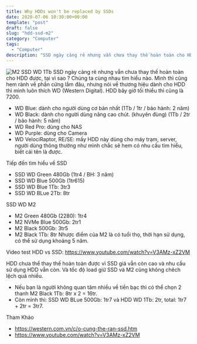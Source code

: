 ```yaml
---
title: Why HDDs won't be replaced by SSDs
date: 2020-07-06 10:30:00+00:00
template: "post"
draft: false
slug: "hdd-ssd-m2"
category: "Computer"
tags:
  - "Computer"
description: "SSD ngày càng rẻ nhưng vẫn chưa thay thế hoàn toàn cho HDD được, tại vì sao ?"
---
```

![](/media/m2-ssd-1tb-font.jpg "M2 SSD WD 1Tb") 
SSD ngày càng rẻ nhưng vẫn chưa thay thế hoàn toàn cho HDD được, tại vì sao ? Chúng ta cùng nhau tìm hiểu nào.
Mình thì cũng hem rành về phần cứng lắm đâu, nhưng nói về thương hiệu dành cho HDD thì mình luôn thích WD (Western Digital). HDD bây giờ tối thiểu thì cũng là 7200.

- WD Blue: dành cho người dùng cơ bản nhất (1Tb / 1tr / bảo hành: 2 năm)
- WD Black: dành cho người dùng nâng cao chút. (khuyên đùng) (1Tb / 2tr / bảo hành: 5 năm)
- WD Red Pro: dùng cho NAS 
- WD Purple: dùng cho Camera
- WD VelociRaptor, RE/SE: mấy HDD này dùng cho máy trạm, server, người dùng thông thường như mình chắc sẽ hem có nhu cầu tìm hiểu, biết cái tên là được.

Tiếp đến tìm hiểu về SSD 
- SSD WD Green 480Gb (1tr4 / BH: 3 năm)
- SSD WD Blue 500Gb (1tr615)
- SSD WD Blue 1Tb: 3tr3
- SSD WD BLue 2Tb: 8tr

SSD WD M2
- M2 Green 480Gb (2280): 1tr4
- M2 NVMe Blue 500Gb: 2tr1
- M2 Black 500Gb: 3tr5
- M2 Black 1Tb: 8tr
Nhược điểm của M2 là có tuổi thọ, thời hạn sử dụng, có thể sử dụng khoảng 5 năm.

Video test HDD vs SSD: https://www.youtube.com/watch?v=V3AMz-xZ2VM

HDD chưa thể thay thế hoàn toàn được vì SSD giá vẫn còn cao và nhu cầu sử dụng HDD vẫn còn. Và tốc độ load giữ SSD và M2 cũng không chêch lệch quá nhiều.
- Nếu bạn là người không quan tâm nhiều về tiền bạc thì có thể chọn 2 thanh M2 Black 1Tb: 8tr x 2 = 16tr.
- Còn mình thì: SSD WD BLue 500Gb: 1tr7 và HDD WD 1Tb: 2tr, total: 1tr7 + 2tr = 3tr7. 


Tham Khảo
- https://western.com.vn/c/o-cung-the-ran-ssd.htm
- https://www.youtube.com/watch?v=V3AMz-xZ2VM
